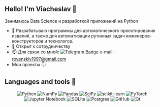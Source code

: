 ## Hello! I'm Viacheslav 👋

Занимаюсь Data Science и разработкой приложений на Python

- 🔭 Разрабатываю программы для автоматического проектирования изделий, а также для автоматизации рутинных задач инженеров-конструкторов и технологов.
- 👯 Открыт к сотрудничеству
- 📫 Для связи со мной: [![Telegram Badge](https://img.shields.io/badge/Telegram-blue?logo=telegram&logoColor=white)](https://t.me/Viacheslav_R04)
e-mail: rovenskiy1997@gmail.com
- Мои проекты 👇: 



## Languages and tools 🔧

<div align="center">

![Python](https://img.shields.io/badge/-Python-0b0038?style=for-the-badge&logo=python&logoColor=3c78a9)
![NumPy](https://img.shields.io/badge/numpy-0b0038?style=for-the-badge&logo=numpy&logoColor=4c74cc)
![Pandas](https://img.shields.io/badge/pandas-0b0038?style=for-the-badge&logo=pandas&logoColor=white)
![SciPy](https://img.shields.io/badge/SciPy-0b0038?style=for-the-badge&logo=scipy&logoColor=%white)
![scikit-learn](https://img.shields.io/badge/scikit--learn-0b0038?style=for-the-badge&logo=scikit-learn&logoColor=fa9b38)
![PyTorch](https://img.shields.io/badge/PyTorch-0b0038?style=for-the-badge&logo=PyTorch&logoColor=d84f35)
![Jupyter Notebook](https://img.shields.io/badge/jupyter-%23FA0F00.svg?style=for-the-badge&logo=jupyter&logoColor=white)
![SQLite](https://img.shields.io/badge/sqlite-0b0038?style=for-the-badge&logo=sqlite&logoColor=white)
![Postgres](https://img.shields.io/badge/postgres-%23316192.svg?style=for-the-badge&logo=postgresql&logoColor=white)
![GitHub](https://img.shields.io/badge/github-%23121011.svg?style=for-the-badge&logo=github&logoColor=white)
![Qt](https://img.shields.io/badge/Qt-%23217346.svg?style=for-the-badge&logo=Qt&logoColor=white)

</div>


<!--
**Viacheslav-Rovenskiy/Viacheslav-Rovenskiy** is a ✨ _special_ ✨ repository because its `README.md` (this file) appears on your GitHub profile.


- 🔭 I’m currently working on ...
- 🌱 I’m currently learning ...
